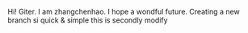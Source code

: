 Hi! Giter.
I am zhangchenhao.
I hope a wondful future.
Creating a new branch si quick & simple
this is secondly modify
